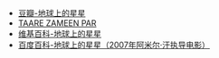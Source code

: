 - [豆瓣-地球上的星星](https://movie.douban.com/subject/2363506/)
- [TAARE ZAMEEN PAR](http://www.taarezameenpar.com/)
- [维基百科-地球上的星星](https://zh.wikipedia.org/zh-cn/%E5%BF%83%E4%B8%AD%E7%9A%84%E5%B0%8F%E6%98%9F%E6%98%9F)
- [百度百科-地球上的星星（2007年阿米尔·汗执导电影）](https://baike.baidu.com/item/%E5%9C%B0%E7%90%83%E4%B8%8A%E7%9A%84%E6%98%9F%E6%98%9F/4647384)
